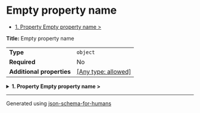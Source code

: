 # Empty property name

- [1. Property Empty property name >](#root)

**Title:** Empty property name

|                           |                                                                           |
| ------------------------- | ------------------------------------------------------------------------- |
| **Type**                  | `object`                                                                  |
| **Required**              | No                                                                        |
| **Additional properties** | [[Any type: allowed]](# "Additional Properties of any type are allowed.") |

<details>
<summary>
<strong> <a name="root"></a>1. Property Empty property name ></strong>  

</summary>
<blockquote>

|              |          |
| ------------ | -------- |
| **Type**     | `string` |
| **Required** | No       |

**Description:** I don't know why you would want an empty property 🤷

</blockquote>
</details>

----------------------------------------------------------------------------------------------------------------------------
Generated using [json-schema-for-humans](https://github.com/coveooss/json-schema-for-humans)